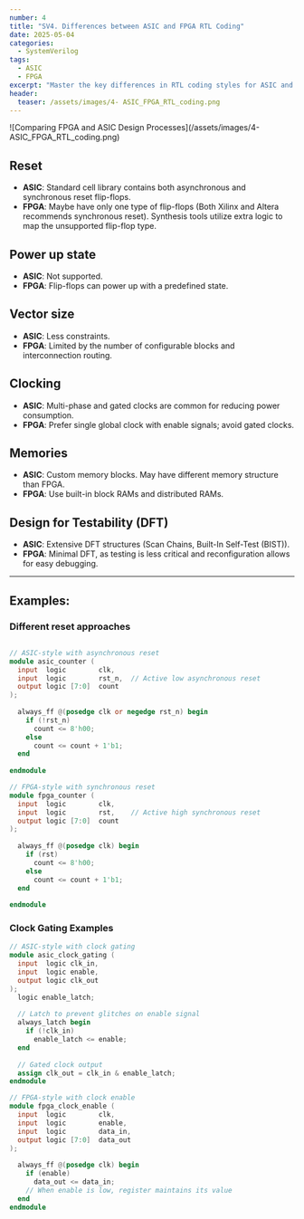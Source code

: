```yaml
---
number: 4
title: "SV4. Differences between ASIC and FPGA RTL Coding"
date: 2025-05-04
categories:
  - SystemVerilog
tags:
  - ASIC
  - FPGA
excerpt: "Master the key differences in RTL coding styles for ASIC and FPGA targets. Learn about timing considerations, resource constraints, and optimization strategies for each platform."
header:
  teaser: /assets/images/4- ASIC_FPGA_RTL_coding.png
---
```





![Comparing FPGA and ASIC Design Processes](/assets/images/4- ASIC_FPGA_RTL_coding.png)


## Reset
- **ASIC**: Standard cell library contains both asynchronous and synchronous reset flip-flops.
- **FPGA**: Maybe have only one type of flip-flops (Both Xilinx and Altera recommends synchronous reset). Synthesis tools utilize extra logic to map the unsupported flip-flop type.

## Power up state
- **ASIC**: Not supported.
- **FPGA**: Flip-flops can power up with a predefined state.

## Vector size
- **ASIC**: Less constraints.
- **FPGA**: Limited by the number of configurable blocks and interconnection routing.

## Clocking
- **ASIC**: Multi-phase and gated clocks are common for reducing power consumption.
- **FPGA**: Prefer single global clock with enable signals; avoid gated clocks.

## Memories
- **ASIC**: Custom memory blocks. May have different memory structure than FPGA.
- **FPGA**: Use built-in block RAMs and distributed RAMs.

## Design for Testability (DFT)
- **ASIC**: Extensive DFT structures (Scan Chains, Built-In Self-Test (BIST)).
- **FPGA**: Minimal DFT, as testing is less critical and reconfiguration allows for easy debugging.

---

## Examples: 

### Different reset approaches

```verilog

// ASIC-style with asynchronous reset
module asic_counter (
  input  logic        clk,
  input  logic        rst_n,  // Active low asynchronous reset
  output logic [7:0]  count
);
  
  always_ff @(posedge clk or negedge rst_n) begin
    if (!rst_n)
      count <= 8'h00;
    else
      count <= count + 1'b1;
  end
  
endmodule

// FPGA-style with synchronous reset
module fpga_counter (
  input  logic        clk,
  input  logic        rst,    // Active high synchronous reset
  output logic [7:0]  count
);
  
  always_ff @(posedge clk) begin
    if (rst)
      count <= 8'h00;
    else
      count <= count + 1'b1;
  end
  
endmodule
```

### Clock Gating Examples

```verilog
// ASIC-style with clock gating
module asic_clock_gating (
  input  logic clk_in,
  input  logic enable,
  output logic clk_out
);
  logic enable_latch;
  
  // Latch to prevent glitches on enable signal
  always_latch begin
    if (!clk_in)
      enable_latch <= enable;
  end
  
  // Gated clock output
  assign clk_out = clk_in & enable_latch;
endmodule

// FPGA-style with clock enable
module fpga_clock_enable (
  input  logic        clk,
  input  logic        enable,
  input  logic        data_in,
  output logic [7:0]  data_out
);
  
  always_ff @(posedge clk) begin
    if (enable)
      data_out <= data_in;
    // When enable is low, register maintains its value
  end
endmodule
```



